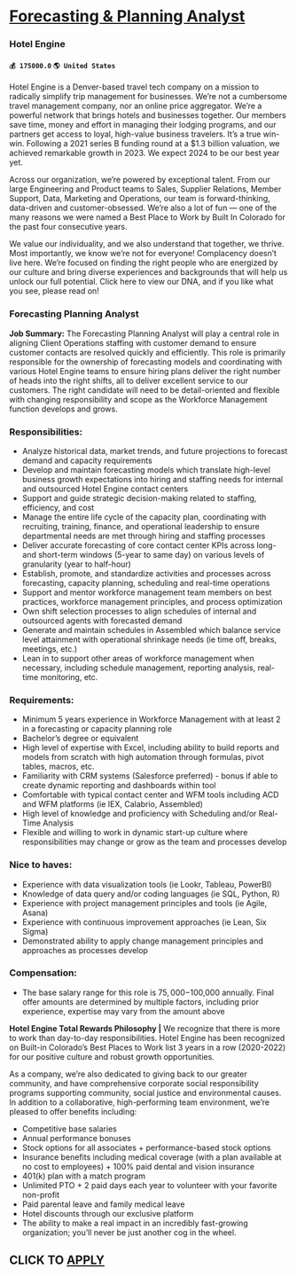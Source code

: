# [Forecasting & Planning Analyst](https://www.remotewlb.com/apply/forecasting-planning-analyst-80860)  
### Hotel Engine  
#### `💰 175000.0` `🌎 United States`  

Hotel Engine is a Denver-based travel tech company on a mission to radically simplify trip management for businesses. We’re not a cumbersome travel management company, nor an online price aggregator. We’re a powerful network that brings hotels and businesses together. Our members save time, money and effort in managing their lodging programs, and our partners get access to loyal, high-value business travelers. It’s a true win-win. Following a 2021 series B funding round at a $1.3 billion valuation, we achieved remarkable growth in 2023. We expect 2024 to be our best year yet.

Across our organization, we’re powered by exceptional talent. From our large Engineering and Product teams to Sales, Supplier Relations, Member Support, Data, Marketing and Operations, our team is forward-thinking, data-driven and customer-obsessed. We’re also a lot of fun — one of the many reasons we were named a Best Place to Work by Built In Colorado for the past four consecutive years.

We value our individuality, and we also understand that together, we thrive. Most importantly, we know we’re not for everyone! Complacency doesn’t live here. We’re focused on finding the right people who are energized by our culture and bring diverse experiences and backgrounds that will help us unlock our full potential. Click here to view our DNA, and if you like what you see, please read on!

### Forecasting Planning Analyst

 **Job Summary:** The Forecasting Planning Analyst will play a central role in aligning Client Operations staffing with customer demand to ensure customer contacts are resolved quickly and efficiently. This role is primarily responsible for the ownership of forecasting models and coordinating with various Hotel Engine teams to ensure hiring plans deliver the right number of heads into the right shifts, all to deliver excellent service to our customers. The right candidate will need to be detail-oriented and flexible with changing responsibility and scope as the Workforce Management function develops and grows.

### Responsibilities:

  * Analyze historical data, market trends, and future projections to forecast demand and capacity requirements
  * Develop and maintain forecasting models which translate high-level business growth expectations into hiring and staffing needs for internal and outsourced Hotel Engine contact centers
  * Support and guide strategic decision-making related to staffing, efficiency, and cost
  * Manage the entire life cycle of the capacity plan, coordinating with recruiting, training, finance, and operational leadership to ensure departmental needs are met through hiring and staffing processes
  * Deliver accurate forecasting of core contact center KPIs across long- and short-term windows (5-year to same day) on various levels of granularity (year to half-hour)
  * Establish, promote, and standardize activities and processes across forecasting, capacity planning, scheduling and real-time operations
  * Support and mentor workforce management team members on best practices, workforce management principles, and process optimization
  * Own shift selection processes to align schedules of internal and outsourced agents with forecasted demand
  * Generate and maintain schedules in Assembled which balance service level attainment with operational shrinkage needs (ie time off, breaks, meetings, etc.)
  * Lean in to support other areas of workforce management when necessary, including schedule management, reporting analysis, real-time monitoring, etc.

### Requirements:

  * Minimum 5 years experience in Workforce Management with at least 2 in a forecasting or capacity planning role
  * Bachelor’s degree or equivalent
  * High level of expertise with Excel, including ability to build reports and models from scratch with high automation through formulas, pivot tables, macros, etc.
  * Familiarity with CRM systems (Salesforce preferred) - bonus if able to create dynamic reporting and dashboards within tool
  * Comfortable with typical contact center and WFM tools including ACD and WFM platforms (ie IEX, Calabrio, Assembled)
  * High level of knowledge and proficiency with Scheduling and/or Real-Time Analysis
  * Flexible and willing to work in dynamic start-up culture where responsibilities may change or grow as the team and processes develop

### Nice to haves:

  * Experience with data visualization tools (ie Lookr, Tableau, PowerBI)
  * Knowledge of data query and/or coding languages (ie SQL, Python, R)
  * Experience with project management principles and tools (ie Agile, Asana)
  * Experience with continuous improvement approaches (ie Lean, Six Sigma)
  * Demonstrated ability to apply change management principles and approaches as processes develop

### Compensation:

  * The base salary range for this role is $75,000-$100,000 annually. Final offer amounts are determined by multiple factors, including prior experience, expertise may vary from the amount above

 **Hotel Engine Total Rewards Philosophy |** We recognize that there is more to work than day-to-day responsibilities. Hotel Engine has been recognized on Built-in Colorado’s Best Places to Work list 3 years in a row (2020-2022) for our positive culture and robust growth opportunities.

As a company, we’re also dedicated to giving back to our greater community, and have comprehensive corporate social responsibility programs supporting community, social justice and environmental causes. In addition to a collaborative, high-performing team environment, we’re pleased to offer benefits including:

  * Competitive base salaries 
  * Annual performance bonuses
  * Stock options for all associates + performance-based stock options 
  * Insurance benefits including medical coverage (with a plan available at no cost to employees) + 100% paid dental and vision insurance 
  * 401(k) plan with a match program
  * Unlimited PTO + 2 paid days each year to volunteer with your favorite non-profit
  * Paid parental leave and family medical leave
  * Hotel discounts through our exclusive platform
  * The ability to make a real impact in an incredibly fast-growing organization; you’ll never be just another cog in the wheel.

  
## CLICK TO [APPLY](https://www.remotewlb.com/apply/forecasting-planning-analyst-80860)

